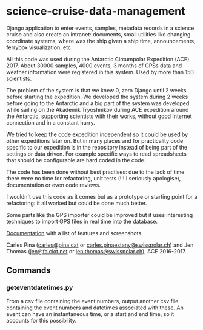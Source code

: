 # science-cruise-data-management
Django application to enter events, samples, metadata records in a science cruise and also create an intranet: documents, small utilities like changing coordinate systems, where was the ship given a ship time, announcements, ferrybox visualization, etc.

All this code was used during the Antarctic Circumpolar Expedition (ACE) 2017. About 30000 samples, 4000 events, 3 months of GPSs data and weather information were registered in this system. Used by more than 150 scientists.

The problem of the system is that we knew 0, zero Django until 2 weeks before starting the expedition. We developed the system during 2 weeks before going to the Antarctic and a big part of the system was developed while sailing on the Akademik Tryoshnikov during ACE expedition around the Antarctic, supporting scientists with their works, without good Internet connection and in a constant hurry.

We tried to keep the code expedition independent so it could be used by other expeditions later on. But in many places and for practicality code specific to our expedition is in the repository instead of being part of the settings or data driven. For example specific ways to read spreadsheets that should be configurable are hard coded in the code.

The code has been done without best practises: due to the lack of time there were no time for refactoring, unit tests (!!! I seriously apologise), documentation or even code reviews.

I wouldn't use this code as it comes but as a prototype or starting point for a refactoring: it all worked but could be done much better.

Some parts like the GPS importer could be improved but it uses interesting techniques to import GPS files in real time into the database.

[Documentation](https://github.com/cpina/science-cruise-data-management/tree/master/documentation) with a list of features and screenshots.

Carles Pina (carles@pina.cat or carles.pinaestany@swisspolar.ch) and Jen Thomas (jen@falciot.net or jen.thomas@swisspolar.ch), ACE 2016-2017.

## Commands

### geteventdatetimes.py
From a csv file containing the event numbers, output another csv file containing the event numbers and datetimes associated with these. An event can have an instantaneous time, or a start and end time, so it accounts for this possibility.
